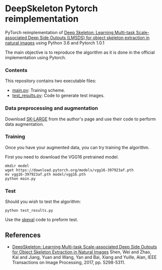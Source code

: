 # DeepSkeleton Pytorch reimplementation

PyTorch reimplementation of [Deep Skeleton: Learning Multi-task Scale-associated Deep Side Outputs (LMSDS) for object skeleton extraction in natural images](https://arxiv.org/abs/1609.03659) using Python 3.6 and Pytorch 1.0.1

The main objective is to reproduce the algorithm as it is done in the official implementation using Pytorch.

### Contents

This repository contains two executable files:

- [main.py](https://github.com/charlio23/DeepSkeleton-pytorch/blob/master/main.py): Training scheme.
- [test_results.py](https://github.com/charlio23/DeepSkeleton-pytorch/blob/master/test_results.py): Code to generate test images.

### Data preprocessing and augmentation

Download [SK-LARGE](http://kaiz.xyz/sk-large) from the author's page and use their code to perform data augmentation.


### Training

Once you have your augmented data, you can try training the algorithm.

First you need to download the VGG16 pretrained model.

```
mkdir model
wget https://download.pytorch.org/models/vgg16-397923af.pth
mv vgg16-397923af.pth model/vgg16.pth
python main.py
```

### Test

Should you wish to test the algorithm:

```
python test_results.py
```

Use the [skeval](https://github.com/zeakey/skeval) code to preform test.

## References

- [DeepSkeleton: Learning Multi-task Scale-associated Deep Side Outputs for Object Skeleton Extraction in Natural Images](http://kaiz.xyz/deepsk) Shen, Wei and Zhao, Kai and Jiang, Yuan and Wang, Yan and Bai, Xiang and Yuille, Alan, IEEE Transactions on Image Processing, 2017, pp. 5298-5311.

